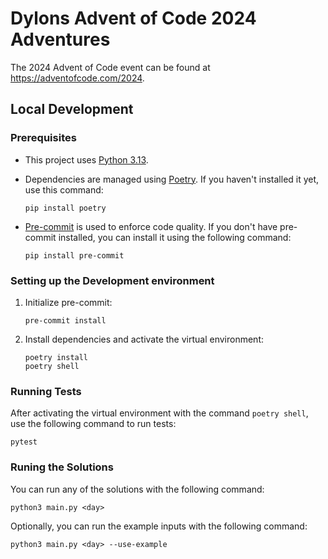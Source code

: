 # Dylons Advent of Code 2024 Adventures

The 2024 Advent of Code event can be found at <https://adventofcode.com/2024>.

## Local Development

### Prerequisites

* This project uses [Python 3.13](https://www.python.org/downloads/release/python-3130/).
* Dependencies are managed using [Poetry](https://python-poetry.org/docs/#installation). If you haven't installed it yet, use this command:

    ```shell
    pip install poetry
    ```

* [Pre-commit](https://pre-commit.com/) is used to enforce code quality. If you don't have pre-commit installed, you can install it using the following command:

    ```shell
    pip install pre-commit
    ```

### Setting up the Development environment

1. Initialize pre-commit:

    ```shell
    pre-commit install
    ```

2. Install dependencies and activate the virtual environment:

    ```shell
    poetry install
    poetry shell
    ```

### Running Tests

After activating the virtual environment with the command `poetry shell`, use the following command to run tests:

```shell
pytest
```

### Runing the Solutions

You can run any of the solutions with the following command:

```shell
python3 main.py <day>
```

Optionally, you can run the example inputs with the following command:

```shell
python3 main.py <day> --use-example
```

